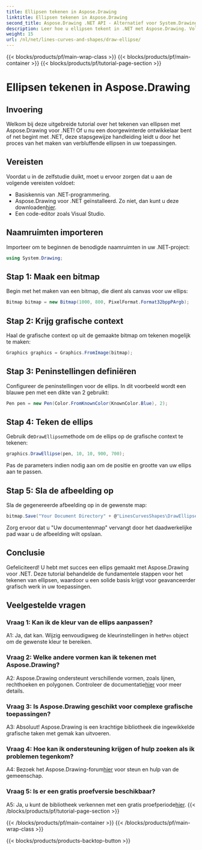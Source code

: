 ```yaml
---
title: Ellipsen tekenen in Aspose.Drawing
linktitle: Ellipsen tekenen in Aspose.Drawing
second_title: Aspose.Drawing .NET API - Alternatief voor System.Drawing.Common
description: Leer hoe u ellipsen tekent in .NET met Aspose.Drawing. Volg deze stapsgewijze zelfstudie om moeiteloos verbluffende afbeeldingen te maken.
weight: 15
url: /nl/net/lines-curves-and-shapes/draw-ellipse/
---
```


{{< blocks/products/pf/main-wrap-class >}}
{{< blocks/products/pf/main-container >}}
{{< blocks/products/pf/tutorial-page-section >}}

# Ellipsen tekenen in Aspose.Drawing

## Invoering

Welkom bij deze uitgebreide tutorial over het tekenen van ellipsen met Aspose.Drawing voor .NET! Of u nu een doorgewinterde ontwikkelaar bent of net begint met .NET, deze stapsgewijze handleiding leidt u door het proces van het maken van verbluffende ellipsen in uw toepassingen.

## Vereisten

Voordat u in de zelfstudie duikt, moet u ervoor zorgen dat u aan de volgende vereisten voldoet:

- Basiskennis van .NET-programmering.
-  Aspose.Drawing voor .NET geïnstalleerd. Zo niet, dan kunt u deze downloaden[hier](https://releases.aspose.com/drawing/net/).
- Een code-editor zoals Visual Studio.

## Naamruimten importeren

Importeer om te beginnen de benodigde naamruimten in uw .NET-project:

```csharp
using System.Drawing;
```

## Stap 1: Maak een bitmap

Begin met het maken van een bitmap, die dient als canvas voor uw ellips:

```csharp
Bitmap bitmap = new Bitmap(1000, 800, PixelFormat.Format32bppPArgb);
```

## Stap 2: Krijg grafische context

Haal de grafische context op uit de gemaakte bitmap om tekenen mogelijk te maken:

```csharp
Graphics graphics = Graphics.FromImage(bitmap);
```

## Stap 3: Peninstellingen definiëren

Configureer de peninstellingen voor de ellips. In dit voorbeeld wordt een blauwe pen met een dikte van 2 gebruikt:

```csharp
Pen pen = new Pen(Color.FromKnownColor(KnownColor.Blue), 2);
```

## Stap 4: Teken de ellips

 Gebruik de`DrawEllipse`methode om de ellips op de grafische context te tekenen:

```csharp
graphics.DrawEllipse(pen, 10, 10, 900, 700);
```

Pas de parameters indien nodig aan om de positie en grootte van uw ellips aan te passen.

## Stap 5: Sla de afbeelding op

Sla de gegenereerde afbeelding op in de gewenste map:

```csharp
bitmap.Save("Your Document Directory" + @"LinesCurvesShapes\DrawEllipse_out.png");
```

Zorg ervoor dat u "Uw documentenmap" vervangt door het daadwerkelijke pad waar u de afbeelding wilt opslaan.

## Conclusie

Gefeliciteerd! U hebt met succes een ellips gemaakt met Aspose.Drawing voor .NET. Deze tutorial behandelde de fundamentele stappen voor het tekenen van ellipsen, waardoor u een solide basis krijgt voor geavanceerder grafisch werk in uw toepassingen.

## Veelgestelde vragen

### Vraag 1: Kan ik de kleur van de ellips aanpassen?

 A1: Ja, dat kan. Wijzig eenvoudigweg de kleurinstellingen in het`Pen` object om de gewenste kleur te bereiken.

### Vraag 2: Welke andere vormen kan ik tekenen met Aspose.Drawing?

 A2: Aspose.Drawing ondersteunt verschillende vormen, zoals lijnen, rechthoeken en polygonen. Controleer de documentatie[hier](https://reference.aspose.com/drawing/net/) voor meer details.

### Vraag 3: Is Aspose.Drawing geschikt voor complexe grafische toepassingen?

A3: Absoluut! Aspose.Drawing is een krachtige bibliotheek die ingewikkelde grafische taken met gemak kan uitvoeren.

### Vraag 4: Hoe kan ik ondersteuning krijgen of hulp zoeken als ik problemen tegenkom?

 A4: Bezoek het Aspose.Drawing-forum[hier](https://forum.aspose.com/c/diagram/17) voor steun en hulp van de gemeenschap.

### Vraag 5: Is er een gratis proefversie beschikbaar?

 A5: Ja, u kunt de bibliotheek verkennen met een gratis proefperiode[hier](https://releases.aspose.com/).
{{< /blocks/products/pf/tutorial-page-section >}}

{{< /blocks/products/pf/main-container >}}
{{< /blocks/products/pf/main-wrap-class >}}

{{< blocks/products/products-backtop-button >}}
